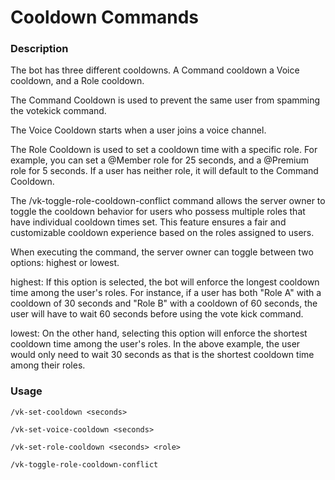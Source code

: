 # Cooldown Commands

### Description

The bot has three different cooldowns. A Command cooldown a Voice cooldown, and a Role cooldown.

The Command Cooldown is used to prevent the same user from spamming the votekick command.

The Voice Cooldown starts when a user joins a voice channel.

The Role Cooldown is used to set a cooldown time with a specific role. 
For example, you can set a @Member role for 25 seconds, and a @Premium role for 5 seconds. 
If a user has neither role, it will default to the Command Cooldown.

The /vk-toggle-role-cooldown-conflict command allows the server owner to toggle the cooldown behavior for users who possess multiple roles that have individual cooldown times set. This feature ensures a fair and customizable cooldown experience based on the roles assigned to users.

When executing the command, the server owner can toggle between two options: highest or lowest.

highest: If this option is selected, the bot will enforce the longest cooldown time among the user's roles. For instance, if a user has both "Role A" with a cooldown of 30 seconds and "Role B" with a cooldown of 60 seconds, the user will have to wait 60 seconds before using the vote kick command.

lowest: On the other hand, selecting this option will enforce the shortest cooldown time among the user's roles. In the above example, the user would only need to wait 30 seconds as that is the shortest cooldown time among their roles.

### Usage

`/vk-set-cooldown <seconds>`

`/vk-set-voice-cooldown <seconds>`

`/vk-set-role-cooldown <seconds> <role>`

`/vk-toggle-role-cooldown-conflict`


